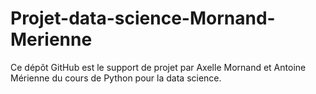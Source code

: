 # Projet-data-science-Mornand-Merienne
Ce dépôt GitHub est le support de projet par Axelle Mornand et Antoine Mérienne du cours de Python pour la data science.
